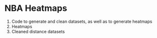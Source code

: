 # NBA Heatmaps
1. Code to generate and clean datasets, as well as to generate heatmaps
2. Heatmaps
3. Cleaned distance datasets
